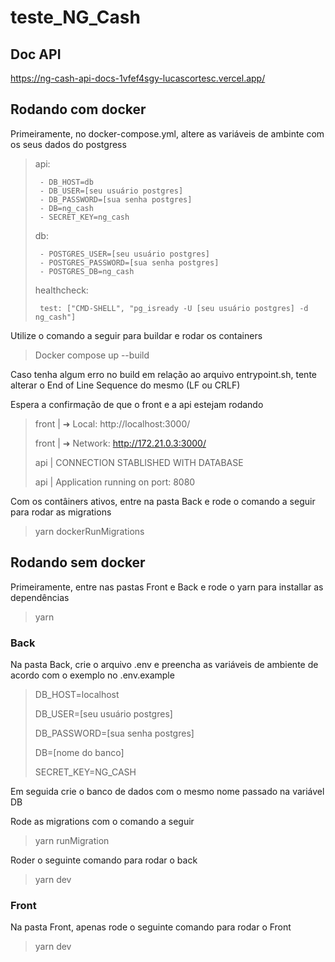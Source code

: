 # teste_NG_Cash

## Doc API
https://ng-cash-api-docs-1vfef4sgy-lucascortesc.vercel.app/

## Rodando com docker

Primeiramente, no docker-compose.yml, altere as variáveis de ambinte com os seus dados do postgress

>
>    api:
>
>      - DB_HOST=db
>      - DB_USER=[seu usuário postgres]
>      - DB_PASSWORD=[sua senha postgres]
>      - DB=ng_cash
>      - SECRET_KEY=ng_cash
>
>    db:
>
>      - POSTGRES_USER=[seu usuário postgres]
>      - POSTGRES_PASSWORD=[sua senha postgres]
>      - POSTGRES_DB=ng_cash
>
>    healthcheck:
>
>      test: ["CMD-SHELL", "pg_isready -U [seu usuário postgres] -d ng_cash"]
>


Utilize o comando a seguir para buildar e rodar os containers

>
> Docker compose up --build
>

Caso tenha algum erro no build em relação ao arquivo entrypoint.sh, tente alterar o End of Line Sequence do mesmo (LF ou CRLF)

Espera a confirmação de que o front e a api estejam rodando

> front  |   ➜  Local:   http://localhost:3000/
>
> front  |   ➜  Network: http://172.21.0.3:3000/
>
> api    | CONNECTION STABLISHED WITH DATABASE
>
> api    | Application running on port: 8080

Com os contâiners ativos, entre na pasta Back e rode o comando a seguir para rodar as migrations

>
> yarn dockerRunMigrations
>

## Rodando sem docker

Primeiramente, entre nas pastas Front e Back e rode o yarn para installar as dependências

>
> yarn
>

### Back

Na pasta Back, crie o arquivo .env e preencha as variáveis de ambiente de acordo com o exemplo no .env.example

> DB_HOST=localhost
>
> DB_USER=[seu usuário postgres]
>
> DB_PASSWORD=[sua senha postgres]
>
> DB=[nome do banco]
>
> SECRET_KEY=NG_CASH

Em seguida crie o banco de dados com o mesmo nome passado na variável DB

Rode as migrations com o comando a seguir

>
> yarn runMigration
>

Roder o seguinte comando para rodar o back

>
> yarn dev
>

### Front

Na pasta Front, apenas rode o seguinte comando para rodar o Front

>
> yarn dev
>
